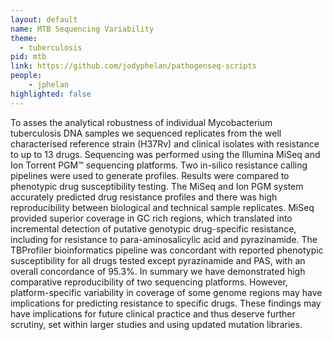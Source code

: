 ```yaml
---
layout: default
name: MTB Sequencing Variability
theme: 
  - tuberculosis
pid: mtb
link: https://github.com/jodyphelan/pathogenseq-scripts
people:
    - jphelan
highlighted: false
---
```


To asses the analytical robustness of individual Mycobacterium tuberculosis DNA samples we sequenced replicates from the well characterised reference strain (H37Rv) and clinical isolates with resistance to up to 13 drugs. Sequencing was performed using the Illumina MiSeq and Ion Torrent PGM™ sequencing platforms. Two in-silico resistance calling pipelines were used to generate profiles. Results were compared to phenotypic drug susceptibility testing.
The MiSeq and Ion PGM system accurately predicted drug resistance profiles and there was high reproducibility between biological and technical sample replicates. MiSeq provided superior coverage in GC rich regions, which translated into incremental detection of putative genotypic drug-specific resistance, including for resistance to para-aminosalicylic acid and pyrazinamide. The TBProfiler bioinformatics pipeline was concordant with reported phenotypic susceptibility for all drugs tested except pyrazinamide and PAS, with an overall concordance of 95.3%.
In summary we have demonstrated high comparative reproducibility of two sequencing platforms. However, platform-specific variability in coverage of some genome regions may have implications for predicting resistance to specific drugs. These findings may have implications for future clinical practice and thus deserve further scrutiny, set within larger studies and using updated mutation libraries.